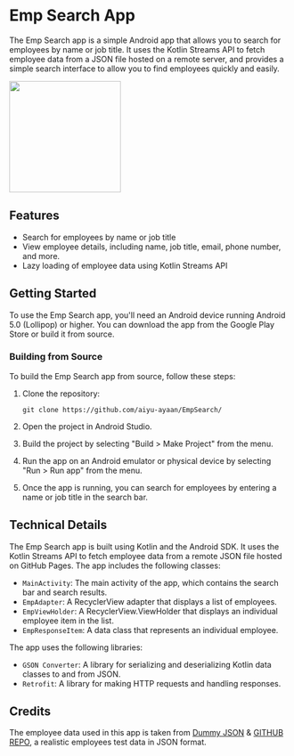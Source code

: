 # Emp Search App

The Emp Search app is a simple Android app that allows you to search for employees by name or job title. It uses the Kotlin Streams API to fetch employee data from a JSON file hosted on a remote server, and provides a simple search interface to allow you to find employees quickly and easily.

<img src="https://user-images.githubusercontent.com/76834976/235994675-79ec9c63-f190-48c7-ae87-4f55be8b823f.png" width="200" />

## Features

- Search for employees by name or job title
- View employee details, including name, job title, email, phone number, and more.
- Lazy loading of employee data using Kotlin Streams API

## Getting Started

To use the Emp Search app, you'll need an Android device running Android 5.0 (Lollipop) or higher. You can download the app from the Google Play Store or build it from source.

### Building from Source

To build the Emp Search app from source, follow these steps:

1. Clone the repository:

   ```
   git clone https://github.com/aiyu-ayaan/EmpSearch/
   ```

2. Open the project in Android Studio.

3. Build the project by selecting "Build > Make Project" from the menu.

4. Run the app on an Android emulator or physical device by selecting "Run > Run app" from the menu.

5. Once the app is running, you can search for employees by entering a name or job title in the search bar.

## Technical Details

The Emp Search app is built using Kotlin and the Android SDK. It uses the Kotlin Streams API to fetch employee data from a remote JSON file hosted on GitHub Pages. The app includes the following classes:

- `MainActivity`: The main activity of the app, which contains the search bar and search results.
- `EmpAdapter`: A RecyclerView adapter that displays a list of employees.
- `EmpViewHolder`: A RecyclerView.ViewHolder that displays an individual employee item in the list.
- `EmpResponseItem`: A data class that represents an individual employee.

The app uses the following libraries:

- `GSON Converter`: A library for serializing and deserializing Kotlin data classes to and from JSON.
- `Retrofit`: A library for making HTTP requests and handling responses.


## Credits

The employee data used in this app is taken from [Dummy JSON](https://aiyu-ayaan.github.io/Dummy-JSON/) & [GITHUB REPO](https://github.com/aiyu-ayaan/Dummy-JSON), a realistic employees test data in JSON format.
